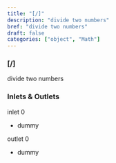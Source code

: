 ```yaml
---
title: "[/]"
description: "divide two numbers"
bref: "divide two numbers"
draft: false
categories: ["object", "Math"]
---
```


### [/]

divide two numbers

### Inlets & Outlets

inlet 0

 - dummy

outlet 0

 - dummy
 
